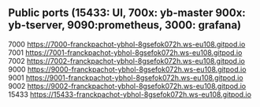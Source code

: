 ## Public ports (15433: UI, 700x: yb-master 900x: yb-tserver, 9090:prometheus, 3000: grafana)
  7000   https://7000-franckpachot-ybhol-8gsefok072h.ws-eu108.gitpod.io  
  7001   https://7001-franckpachot-ybhol-8gsefok072h.ws-eu108.gitpod.io  
  7002   https://7002-franckpachot-ybhol-8gsefok072h.ws-eu108.gitpod.io  
  9000   https://9000-franckpachot-ybhol-8gsefok072h.ws-eu108.gitpod.io  
  9001   https://9001-franckpachot-ybhol-8gsefok072h.ws-eu108.gitpod.io  
  9002   https://9002-franckpachot-ybhol-8gsefok072h.ws-eu108.gitpod.io  
 15433   https://15433-franckpachot-ybhol-8gsefok072h.ws-eu108.gitpod.io 

